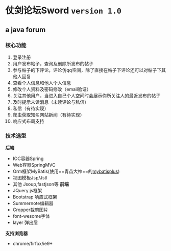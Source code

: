 # 仗剑论坛Sword `version 1.0`
## a java forum
### 核心功能
1. 登录注册
2. 用户发布帖子，查询及删除所发布的帖子
3. 参与帖子的下评论，评论仿qq空间，除了直接在帖子下评论还可以对帖子下其他人回复
4. 查看个人信息和他人个人信息
5. 修改个人资料及密码修改（email验证）
6. 关注其他用户，当进入自己个人空间时会展示你所关注人的最近发布的帖子
7. 及时提示未读消息（未读评论与私信）
8. 私信（有待实现）
9. 爬虫获取知名网站新闻（有待实现）
10. 响应式布局支持  
### 技术选型
**后端**  
- IOC容器Spring
- Web容器SpringMVC
- Orm框架MyBatis(使用==青苗大神==的[mybatisplus](http://mp.baomidou.com/#/))
- 视图模板Jsp/Jstl
- 其他 Jsoup,fastjson等
**前端**  
- JQuery js框架
- Bootstrap 响应式框架
- Summernote编辑器
- Cropper裁剪图片
- font-wesome字体
- layer 弹出层 

**支持浏览器**
- chrome/firfox/ie9+
